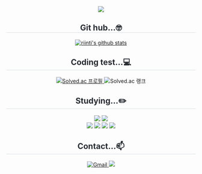 <div align="center">
    <img src="https://capsule-render.vercel.app/api?type=venom&color=0:899379,100:787878&height=160&text=KimMinSoo&animation=twinkling&fontColor=FFFFFF&fontSize=60&stroke=899379&strokeWidth=2" />
</div>


<div align="center">
  <h2 style="border-bottom: 1px solid #d8dee4; color: #282d33;">Git hub...🤓</h2>
  <div>
    <a href="https://github.com/riinti">
      <img src="https://github-readme-stats.vercel.app/api?username=riinti&show_icons=true&include_all_commits=true&hide_border=true&bg_color=30,787878,899379&title_color=fff&text_color=fff" alt="riinti's github stats" />
    </a>
  </div>
</div>



<div align="center">
  <h2 style="border-bottom: 1px solid #d8dee4; color: #282d33;">Coding test...💻</h2>
  <div>
    <a href="https://solved.ac/riinti">
      <img src="http://mazassumnida.wtf/api/v2/generate_badge?boj=riinti" alt="Solved.ac 프로필" />
    </a>
    <img src="http://mazandi.herokuapp.com/api?handle=riinti&theme=warm" alt="Solved.ac 랭크" />
  </div>
</div>

<div align="center">
  <h2 style="border-bottom: 1px solid #d8dee4; color: #282d33;">Studying...✏️</h2>
  <div>
    <img src="https://img.shields.io/badge/Python-3776AB?style=for-the-badge&logo=Python&logoColor=white">
    <img src="https://img.shields.io/badge/C-A8B9CC?style=for-the-badge&logo=C&logoColor=white">
    <br>
    <img src="https://img.shields.io/badge/HTML5-E34F26?style=for-the-badge&logo=HTML5&logoColor=white">
    <img src="https://img.shields.io/badge/CSS3-1572B6?style=for-the-badge&logo=CSS3&logoColor=white">
    <img src="https://img.shields.io/badge/Javascript-F7DF1E?style=for-the-badge&logo=Javascript&logoColor=white">
    <img src="https://img.shields.io/badge/React-61DAFB?style=for-the-badge&logo=React&logoColor=white">
  </div>
</div>

<div align="center">
  <h2 style="border-bottom: 1px solid #d8dee4; color: #282d33;">Contact...📫</h2>
  <div>
    <a href="mailto:minsoo051218@gmail.com">
      <img src="https://img.shields.io/badge/Gmail-EA4335?style=for-the-badge&logo=Gmail&logoColor=white&link=mailto:minsoo051218@gmail.com" alt="Gmail">
    </a>
    <a href=https://www.instagram.com/minso__o12/> <img src="https://img.shields.io/badge/Instagram-E4405F?style=for-the-badge&logo=Instagram&logoColor=white&link=https://www.instagram.com/minso__o12/"> 
    </a>      
  </div>
</div>


    

    
<!--
**riinti/riinti** is a ✨ _special_ ✨ repository because its `README.md` (this file) appears on your GitHub profile.

Here are some ideas to get you started:

- 🔭 I’m currently working on ...
- 🌱 I’m currently learning ...
- 👯 I’m looking to collaborate on ...
- 🤔 I’m looking for help with ...
- 💬 Ask me about ...
- 📫 How to reach me: ...
- 😄 Pronouns: ...
- ⚡ Fun fact: ...
-->
